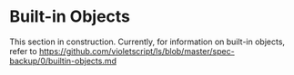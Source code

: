 # Built-in Objects

This section in construction. Currently, for information on built-in objects, refer to https://github.com/violetscript/ls/blob/master/spec-backup/0/builtin-objects.md